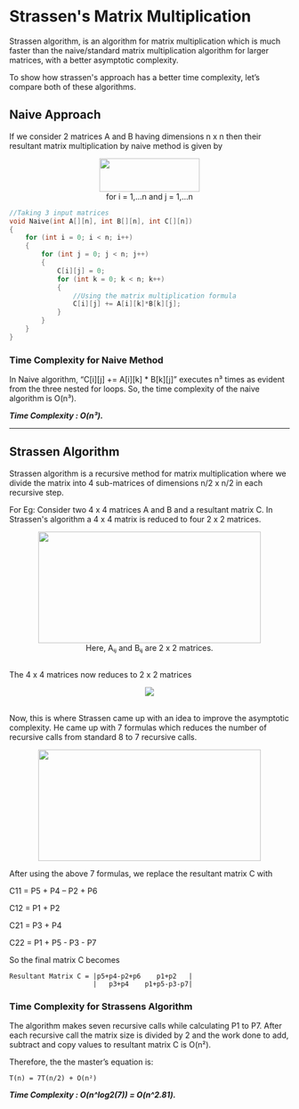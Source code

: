 # Strassen's Matrix Multiplication 

Strassen algorithm, is an algorithm for matrix multiplication which is much faster than the naive/standard matrix multiplication algorithm for larger matrices, with a better asymptotic complexity.

To show how strassen's approach has a better time complexity, let’s compare both of these algorithms.

## Naive Approach

If we consider 2 matrices A and B having dimensions n x n then their resultant matrix multiplication by naive method is given by 

<div align ="center">
    <img src="https://miro.medium.com/max/390/1*gLP52rgHhuOGi402RtKlMg.png" width="180" height ="60">
</div>
<div align ="center">
    for i = 1,...n and j = 1,...n
</div>

``` C++
//Taking 3 input matrices
void Naive(int A[][n], int B[][n], int C[][n])
{
	for (int i = 0; i < n; i++)
	{
		for (int j = 0; j < n; j++)
		{
			C[i][j] = 0;
			for (int k = 0; k < n; k++)
			{
                //Using the matrix multiplication formula 
				C[i][j] += A[i][k]*B[k][j];
			}
		}
	}
}
```
### Time Complexity for Naive Method
In Naive algorithm, “C[i][j] += A[i][k] * B[k][j]” executes n³ times as evident from the three nested for loops. So, the time complexity of the naive algorithm is O(n³).

***Time Complexity : O(n³).***

---
## Strassen Algorithm

Strassen algorithm is a recursive method for matrix multiplication where we divide the matrix into 4 sub-matrices of dimensions n/2 x n/2 in each recursive step.

For Eg: Consider two 4 x 4 matrices A and B and a resultant matrix C. In Strassen's algorithm a 4 x 4 matrix is reduced to four 2 x 2 matrices. 

<div  align ="center">
    <img  src="https://encrypted-tbn0.gstatic.com/images?q=tbn:ANd9GcR0xM759268ZUcy12YuTwduGsZkx66CitlrPA&usqp=CAU" width="400" height="200">
</div>
<div  align ="center">
    Here, Aᵢⱼ and Bᵢⱼ are 2 x 2 matrices.
</div>

<br/>

The 4 x 4 matrices now reduces to 2 x 2 matrices
<div  align ="center">
    <img  src="https://miro.medium.com/max/589/1*DjllqTzt8ISw0izw4wT3jQ.png">
</div>

<br/>

Now, this is where Strassen came up with an idea to improve the asymptotic complexity. He came up with 7 formulas which reduces the number of recursive calls from standard 8 to 7 recursive calls.

<div  align ="center">
    <img  src="https://miro.medium.com/max/628/1*GlqAVmRYXDjuQFEg6G0OkQ.png" width="400" height="200">
</div>

After using the above 7 formulas, we replace the resultant matrix C with 

C11 = P5 + P4 – P2 + P6

C12 = P1 + P2

C21 = P3 + P4

C22 = P1 + P5 - P3 - P7

So the final matrix C becomes 
```
Resultant Matrix C = |p5+p4-p2+p6    p1+p2   |
                     |   p3+p4    p1+p5-p3-p7| 
```

### Time Complexity for Strassens Algorithm
The algorithm makes seven recursive calls while calculating P1 to P7. After each recursive call the matrix size is divided by 2 and the work done to add, subtract and copy values to resultant matrix C is O(n²).

Therefore, the the master’s equation is: 
``` 
T(n) = 7T(n/2) + O(n²) 
```

***Time Complexity : O(n^log2(7)) = O(n^2.81).***